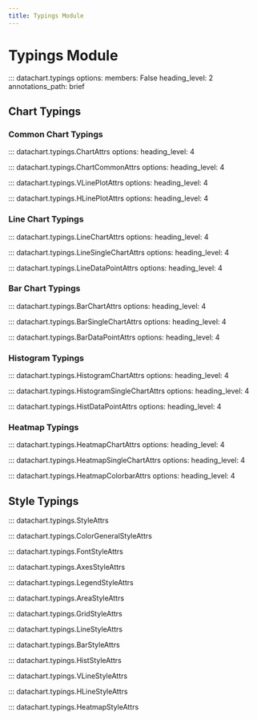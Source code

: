 ```yaml
---
title: Typings Module
---
```


# Typings Module

::: datachart.typings
    options:
        members: False
        heading_level: 2
        annotations_path: brief


## Chart Typings

### Common Chart Typings

::: datachart.typings.ChartAttrs
    options:
        heading_level: 4

::: datachart.typings.ChartCommonAttrs
    options:
        heading_level: 4

::: datachart.typings.VLinePlotAttrs
    options:
        heading_level: 4

::: datachart.typings.HLinePlotAttrs
    options:
        heading_level: 4

### Line Chart Typings

::: datachart.typings.LineChartAttrs
    options:
        heading_level: 4

::: datachart.typings.LineSingleChartAttrs
    options:
        heading_level: 4

::: datachart.typings.LineDataPointAttrs
    options:
        heading_level: 4

### Bar Chart Typings

::: datachart.typings.BarChartAttrs
    options:
        heading_level: 4

::: datachart.typings.BarSingleChartAttrs
    options:
        heading_level: 4

::: datachart.typings.BarDataPointAttrs
    options:
        heading_level: 4

### Histogram Typings

::: datachart.typings.HistogramChartAttrs
    options:
        heading_level: 4

::: datachart.typings.HistogramSingleChartAttrs
    options:
        heading_level: 4

::: datachart.typings.HistDataPointAttrs
    options:
        heading_level: 4

### Heatmap Typings

::: datachart.typings.HeatmapChartAttrs
    options:
        heading_level: 4

::: datachart.typings.HeatmapSingleChartAttrs
    options:
        heading_level: 4

::: datachart.typings.HeatmapColorbarAttrs
    options:
        heading_level: 4


## Style Typings

::: datachart.typings.StyleAttrs

::: datachart.typings.ColorGeneralStyleAttrs

::: datachart.typings.FontStyleAttrs

::: datachart.typings.AxesStyleAttrs

::: datachart.typings.LegendStyleAttrs

::: datachart.typings.AreaStyleAttrs

::: datachart.typings.GridStyleAttrs

::: datachart.typings.LineStyleAttrs

::: datachart.typings.BarStyleAttrs

::: datachart.typings.HistStyleAttrs

::: datachart.typings.VLineStyleAttrs

::: datachart.typings.HLineStyleAttrs

::: datachart.typings.HeatmapStyleAttrs
